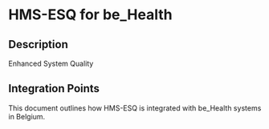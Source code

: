# HMS-ESQ for be_Health

## Description

Enhanced System Quality

## Integration Points

This document outlines how HMS-ESQ is integrated with be_Health systems in Belgium.

